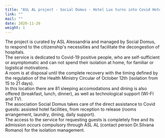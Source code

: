 ```yaml
---
title: "ASL AL project - Social Domus - Hotel Lux turns into Covid Hotel"
link: ""
mail: ""
date: 2020-11-26
weight: 1
---
```


The project is curated by ASL Alessandria and managed by Social Domus, to respond to the citizenship's necessities and facilitate the decongestion of hospitals.  
The service is dedicated to Covid-19 positive people, who are self-sufficient or asymptomatic and can not spend their isolation at home, for familiar or logistical motivations.  
A room is at disposal until the complete recovery with the timing defined by the regulation of the Health Ministry Circular of October 12th (isolation from 15 to 21 days).  
In this location there are 81 sleeping accomodations and dining is also offered (breakfast, lunch, dinner), as well as technological support (WI-FI and TV).  
The association Social Domus takes care of the direct assistance to Covid guests: assisted hotel facilities, from reception to release (rooms arrangement, laundry, dining, daily support).  
The access to the service for requesting guests is completely free and its admission occurs compulsory through ASL AL (contact person Dr.Silvana Romano) for the isolation management. 
